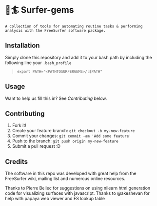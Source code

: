<snippet>
  <content>
    
# 💎🏄 Surfer-gems 
    A collection of tools for automating routine tasks & performing analysis with the FreeSurfer software package.
## Installation
Simply clone this repository and add it to your bash path by including the following line your `.bash_profile`
> `export PATH="<PATHTOSURFERGEMS>/:$PATH"`

## Usage
Want to help us fill this in? See _Contributing_ below.

## Contributing
1. Fork it!
2. Create your feature branch: `git checkout -b my-new-feature`
3. Commit your changes: `git commit -am 'Add some feature'`
4. Push to the branch: `git push origin my-new-feature`
5. Submit a pull request :D

## Credits
The software in this repo was developed with great help from the FreeSurfer wiki, mailing list and numerous online resources.

Thanks to Pierre Bellec for suggestions on using nilearn html generation code for visualizing surfaces with javascript.
Thanks to @akeshevan for help with papaya web viewer and FS lookup table

</content>
</snippet>
